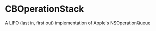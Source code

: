 CBOperationStack
================

A LIFO (last in, first out) implementation of Apple's NSOperationQueue
